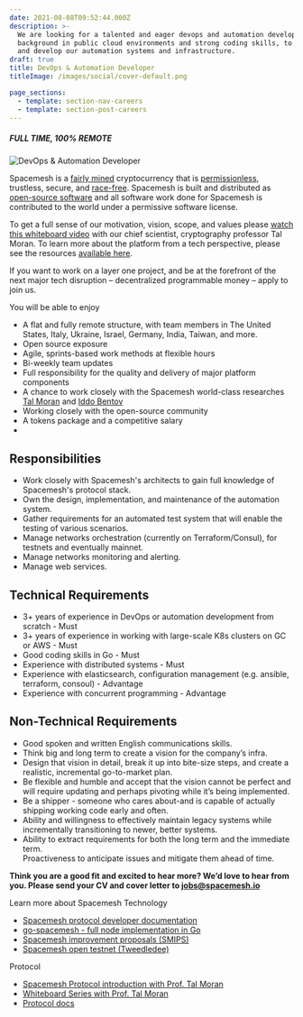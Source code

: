 ```yaml
---
date: 2021-08-08T09:52:44.000Z
description: >-
  We are looking for a talented and eager devops and automation developer with a
  background in public cloud environments and strong coding skills, to design
  and develop our automation systems and infrastructure.
draft: true
title: DevOps & Automation Developer
titleImage: /images/social/cover-default.png

page_sections:
  - template: section-nav-careers
  - template: section-post-careers
---
```

##### FULL TIME, 100% REMOTE

![DevOps & Automation Developer](https://og.spacemesh.io/content/images/size/w2000/2020/09/3-1.png)

Spacemesh is a [fairly mined](https://spacemesh.io/resources#faq-how-does-spacemesh-achieve-a-high-degree-of-decentralization) cryptocurrency that is [permissionless](#term:permissionless), trustless, secure, and [race-free](https://spacemesh.io/blog/race-free-consensus-based-on-proofs-of-space-time/). Spacemesh is built and distributed as [open-source software](https://github.com/spacemeshos) and all software work done for Spacemesh is contributed to the world under a permissive software license.

To get a full sense of our motivation, vision, scope, and values please [watch this whiteboard video](https://www.youtube.com/watch?v=AbvGEeHZmsg) with our chief scientist, cryptography professor Tal Moran. To learn more about the platform from a tech perspective, please see the resources [available here](https://spacemesh.io/resources).

If you want to work on a layer one project, and be at the forefront of the next major tech disruption – decentralized programmable money – apply to join us.

You will be able to enjoy

* A flat and fully remote structure, with team members in The United States, Italy, Ukraine, Israel, Germany, India, Taiwan, and more.
* Open source exposure
* Agile, sprints-based work methods at flexible hours
* Bi-weekly team updates
* Full responsibility for the quality and delivery of major platform components
* A chance to work closely with the Spacemesh world-class researches [Tal Moran](https://talmoran.net/) and [Iddo Bentov](https://www.cs.cornell.edu/\~iddo/)
* Working closely with the open-source community
* A tokens package and a competitive salary
* 

## Responsibilities

* Work closely with Spacemesh's architects to gain full knowledge of Spacemesh's protocol stack.
* Own the design, implementation, and maintenance of the automation system.
* Gather requirements for an automated test system that will enable the testing of various scenarios.
* Manage networks orchestration (currently on Terraform/Consul), for testnets and eventually mainnet.
* Manage networks monitoring and alerting.
* Manage web services.

## Technical Requirements

* 3+ years of experience in DevOps or automation development from scratch - Must
* 3+ years of experience in working with large-scale K8s clusters on GC or AWS - Must
* Good coding skills in Go - Must
* Experience with distributed systems - Must
* Experience with elasticsearch, configuration management (e.g. ansible, terraform, consoul) - Advantage
* Experience with concurrent programming - Advantage

## Non-Technical Requirements

* Good spoken and written English communications skills.
* Think big and long term to create a vision for the company’s infra.
* Design that vision in detail, break it up into bite-size steps, and create a realistic, incremental go-to-market plan.
* Be flexible and humble and accept that the vision cannot be perfect and will require updating and perhaps pivoting while it’s being implemented.
* Be a shipper - someone who cares about-and is capable of actually shipping working code early and often.
* Ability and willingness to effectively maintain legacy systems while incrementally transitioning to newer, better systems.
* Ability to extract requirements for both the long term and the immediate term.  
  Proactiveness to anticipate issues and mitigate them ahead of time.

**Think you are a good fit and excited to hear more? We’d love to hear from you. Please send your CV and cover letter to jobs@spacemesh.io**

Learn more about Spacemesh Technology

* [Spacemesh protocol developer documentation](https://protocol.spacemesh.io/#/)
* [go-spacemesh - full node implementation in Go](https://github.com/spacemeshos/go-spacemesh)
* [Spacemesh improvement proposals (SMIPS)](https://github.com/spacemeshos/SMIPS/issues)
* [Spacemesh open testnet (Tweedledee)](https://testnet.spacemesh.io/)

Protocol

* [Spacemesh Protocol introduction with Prof. Tal Moran](https://www.youtube.com/watch?v=AbvGEeHZmsg)
* [Whiteboard Series with Prof. Tal Moran](https://www.youtube.com/watch?v=liNmlxrwrvI)
* [Protocol docs](https://github.com/spacemeshos/protocol)